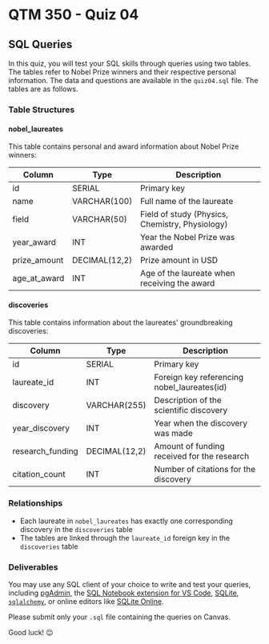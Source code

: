 # QTM 350 - Quiz 04

## SQL Queries

In this quiz, you will test your SQL skills through queries using two tables. The tables refer to Nobel Prize winners and their respective personal information. The data and questions are available in the `quiz04.sql` file. The tables are as follows.

### Table Structures

#### nobel_laureates

This table contains personal and award information about Nobel Prize winners:

| Column        | Type          | Description                                    |
|---------------|---------------|------------------------------------------------|
| id            | SERIAL        | Primary key                                    |
| name          | VARCHAR(100)  | Full name of the laureate                      |
| field         | VARCHAR(50)   | Field of study (Physics, Chemistry, Physiology)|
| year_award    | INT           | Year the Nobel Prize was awarded               |
| prize_amount  | DECIMAL(12,2) | Prize amount in USD                            |
| age_at_award  | INT           | Age of the laureate when receiving the award   |

#### discoveries

This table contains information about the laureates' groundbreaking discoveries:

| Column          | Type          | Description                                    |
|-----------------|---------------|------------------------------------------------|
| id              | SERIAL        | Primary key                                    |
| laureate_id     | INT           | Foreign key referencing nobel_laureates(id)    |
| discovery       | VARCHAR(255)  | Description of the scientific discovery        |
| year_discovery  | INT           | Year when the discovery was made               |
| research_funding| DECIMAL(12,2) | Amount of funding received for the research    |
| citation_count  | INT           | Number of citations for the discovery          |

### Relationships

- Each laureate in `nobel_laureates` has exactly one corresponding discovery in the `discoveries` table
- The tables are linked through the `laureate_id` foreign key in the `discoveries` table

### Deliverables

You may use any SQL client of your choice to write and test your queries, including [pgAdmin](https://www.pgadmin.org/), the [SQL Notebook extension for VS Code](https://marketplace.visualstudio.com/items?itemName=cmoog.sqlnotebook), [SQLite](https://www.sqlite.org/index.html), [`sqlalchemy`](https://www.sqlalchemy.org/), or online editors like [SQLite Online](https://sqliteonline.com/).

Please submit only your `.sql` file containing the queries on Canvas.

Good luck! 😉